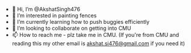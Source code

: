 - 👋 Hi, I’m @AkshatSingh476
- 👀 I’m interested in painting fences
- 🌱 I’m currently learning how to push buggies efficiently
- 💞️ I’m looking to collaborate on getting into CMU
- 📫 How to reach me - plz take me in CMU. (If you're from CMU and reading this my other email is akshat.si476@gmail.com if you need it)

<!---
AkshatSingh476/AkshatSingh476 is a ✨ special ✨ repository because its `README.md` (this file) appears on your GitHub profile.
You can click the Preview link to take a look at your changes.
--->
